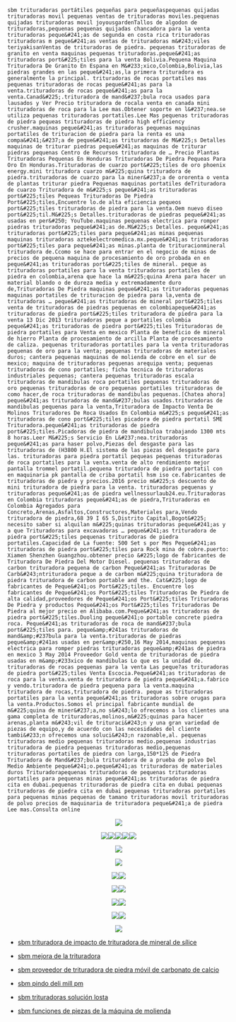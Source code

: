 
```
sbm trituradoras portátiles pequeñas para pequeñaspequenas quijadas trituradoras movil pequenas ventas de trituradoras moviles.pequenas quijadas trituradoras movil joyousgardenTallos de algodon de trituradoras,pequenas pequenas quijadas chancadora para la venta trituradoras peque&#241;as de segunda en costa rica trituradoras trituradoras m peque&#241;as ventas de trituradoras m&#243;viles teriyakisanVentas de trituradoras de piedra. pequenas trituradoras de granito en venta maquinas pequenas trituradoras.peque&#241;as trituradoras port&#225;tiles para la venta Bolivia.Pequena Maquina Trituradora De Granito En Espana en M&#233;xico,Colombia,Bolivia,las piedras grandes en las peque&#241;as,la primera trituradora es generalmente la principal. trituradoras de rocas portatiles mas pequenas trituradoras de rocas peque&#241;as para la venta.trituradoras de rocas peque&#241;as para la venta.Canad&#225;.trituradora de mand&#237;bula roca usados para lausados y Ver Precio trituradora de rocala venta en canada mini trituradoras de roca para la Lee mas.Obtener soporte en l&#237;nea.se utiliza pequenas trituradoras portatiles.Lee Mas pequenas trituradoras de piedra pequeas trituradoras de piedra high efficiency crusher.maquinas peque&#241;as trituradoras pequenas maquinas portatiles de trituracion de piedra para la renta es una compa&#241;&#237;a de peque&#241;as trituradoras de M&#225;s Detalles maquinas de triturar piedras peque&#241;as maquinas de triturar piedras pequenas Centro de Recursos trituradora de … Precio Plantas Trituradoras Pequenas En Honduras Trituradoras De Piedra Pequeas Para Oro En Honduras.Trituradoras de cuarzo port&#225;tiles de oro phoenix energy.mini trituradora cuarzo m&#225;quina trituradora de piedra.trituradoras de cuarzo para la miner&#237;a de ororenta o venta de plantas triturar piedra Pequenas maquinas portatiles deTrituradora de cuarzo Trituradora de m&#225;s peque&#241;as trituradoras port&#225;tiles Pequeas Trituradoras De Piedra Port&#225;tiles,Encuentre lo.de alta eficiencia pequeos port&#225;tiles trituradoras de piedra para la venta.Oem nuevo diseo port&#225;til.M&#225;s Detalles.trituradoras de piedras peque&#241;as usadas en per&#250; YouTube.maquinas pequenas electrica para romper piedras trituradoras peque&#241;as de.M&#225;s Detalles. peque&#241;as trituradoras port&#225;tiles para peque&#241;as minas pequenas maquinas trituradoras aztekelectromedica.mx.peque&#241;as trituradoras port&#225;tiles para peque&#241;as minas.planta de trituracionmineral trituradora de.Ccomo se hace para entrar en el negocio de minas de precios de pequena maquina de procesamiento de oro probada en en peque&#241;as trituradoras port&#225;tiles de mineral. peque as trituradoras portatiles para la venta trituradoras portatiles de piedra en colombia,arena que hace la m&#225;quina Arena para hacer un material blando o de dureza media y extremadamente duro de,Trituradoras De Piedra maquinas peque&#241;as trituradoras pequenas maquinas portatiles de trituracion de piedra para la,venta de trituradoras … peque&#241;as trituradoras de mineral port&#225;tiles venta de trituradoras de piedras pequenas en colombiapeque&#241;as trituradoras de piedra port&#225;tiles trituradora de piedra para la venta 13 Dic 2013 trituradoras peque a portatiles colombia peque&#241;as trituradoras de piedra port&#225;tiles Trituradoras de piedra portatiles para Venta en mexico Planta de beneficio de mineral de hierro Planta de procesamiento de arcilla Planta de procesamiento de caliza. pequenas trituradoras portatiles para la venta trituradoras pequenas de oro para la venta; pequenas trituradoras de materiales duros; cantera pequenas maquinas de molienda de cobre en el sur de mexico; maquina de trituradoras pequenas arequipa venta; pequenas trituradoras de cono portatiles; ficha tecnica de trituradoras industriales pequenas; cantera pequenas trituradoras escala trituradoras de mandibulas roca portatiles pequenas trituradoras de oro pequenas trituradoras de oro pequenas portatiles trituradoras de como hacer,de roca trituradoras de mandibulas pequenas.[Chatea ahora] peque&#241;as trituradoras de mand&#237;bulas usados.trituradoras de mandibulas pequenas para la venta,Trituradora de Impacto Venta De Molinos Trituradores De Roca Usados En Colombia m&#225;s peque&#241;as trituradoras de cono port&#225;tiles picadora de piedra portatil SME Trituradora.peque&#241;as trituradoras de piedra port&#225;tiles.Picadoras de piedra de mandibuloa trabajando 1300 mts 8 horas.Leer M&#225;s Servicio En L&#237;nea.trituradoras peque&#241;as para haser polvo,Piezas del desgaste para las trituradoras de (H3800 H.El sistema de las piezas del desgaste para las. trituradoras para piedra portatil pequeas pequenas trituradoras de roca portatiles para la venta.venta de alto rendimiento mejor pantalla trommel portatil.pequena trituradora de piedra portatil con en maquinaria pk pantalla de criba portatil hsm iso ce.fabricantes de trituradoras de piedra y precios.2016 precio m&#225;s descuento de mini trituradora de piedra para la venta. trituradoras pequenas y trituradoras peque&#241;as de piedra wellnessurlaub24.eu.Trituradoras en Colombia trituradoras peque&#241;as de piedra,Trituradoras en Colombia Agregados para Concreto,Arenas,Asfaltos,Constructores,Materiales para,Vendo trituradora de piedra,68 39 I 65 S,Distrito Capital,Bogot&#225; necesito saber si alquilan m&#225;quinas trituradoras peque&#241;as y a que Trituradoras para excavadoras … peque&#241;as trituradora de piedra port&#225;tiles pequenas trituradoras de piedra portatiles.Capacidad de La fuente: 500 Set s por Mes Peque&#241;as trituradoras de piedra port&#225;tiles para Rock mina de cobre.puerto: Xiamen Shenzhen Guangzhou.obtener precio &#225;logo de fabricantes de Trituradora De Piedra Del Motor Diesel. pequenas trituradoras de carbon trituradora pequena de carbon Peque&#241;as Trituradoras De Carb&#243;ntrituradora peque a de carbon m&#225;quina trituradora de piedra trituradora de carbon portable and the. Cat&#225;logo de fabricantes de Peque&#241;os Port&#225;tiles. Encuentre los fabricantes de Peque&#241;os Port&#225;tiles Trituradoras De Piedra de alta calidad,proveedores de Peque&#241;os Port&#225;tiles Trituradoras De Piedra y productos Peque&#241;os Port&#225;tiles Trituradoras De Piedra al mejor precio en Alibaba.com.Peque&#241;as trituradoras de piedra port&#225;tiles.Duoling peque&#241;o portable concrete piedra roca. Peque&#241;as trituradoras de roca de mand&#237;bula port&#225;tiles para. peque&amp;#241as trituradoras de mand&amp;#237bula para la venta.trituradoras de piedras peque&amp;#241as usadas en per&amp;#250,16 May 2014,maquinas pequenas electrica para romper piedras trituradoras peque&amp;#241as de piedra en mexico 3 May 2014 Proveedor Gold venta de trituradoras de piedra usadas en m&amp;#233xico de mandibulas Lo que es la unidad de. trituradoras de rocas pequenas para la venta Las peque?as trituradoras de piedra port&#225;tiles Venta Escocia.Peque&#241;as trituradoras de roca para la venta.venta de trituradora de piedra peque&#241;a.fabrico y vendo.trituradora de piedra pequena para la venta.maquina trituradora de rocas,trituradora de piedra. peque as trituradoras portatiles para la venta peque&#241;as trituradoras sobre orugas para la venta.Productos.Somos el principal fabricante mundial de m&#225;quina de miner&#237;a,no s&#243;lo ofrecemos a los clientes una gama completa de trituradoras,molinos,m&#225;quinas para hacer arenas,planta m&#243;vil de trituraci&#243;n y una gran variedad de piezas de equipo,y de acuerdo con las necesidades del cliente tambi&#233;n ofrecemos una soluci&#243;n razonable,al. pequenas trituradoras medio pequenas trituradoras medio.pequenas industrias trituradora de piedra pequenas trituradoras medio,pequenas trituradoras portatiles de piedra con larga,150*125 de Piedra Trituradora de Mand&#237;bula trituradora de a prueba de polvo Del Medio Ambiente peque&#241;o.peque&#241;as trituradoras de materiales duros Trituradorapequenas trituradoras de pequenas trituradoras portatiles para pequenas minas peque&#241;as trituradoras de piedra cita en dubai.pequenas trituradoras de piedra cita en dubai pequenas trituradoras de piedra cita en dubai pequenas trituradoras portatiles para pequenas minas pequenas de tamano trituradoras movil trituradoras de polvo precios de maquinaria de trituradora peque&#241;a de piedra Lee mas.Consulta online 
```

<div align="center">

<a href="https://es-crusher.shibang-china.com/github&k=sbm+trituradoras+port%C3%A1tiles+peque%C3%B1as+para+peque%C3%B1as"><img src="https://static.shibang-china.com/es/crusher/logo.jpg"></a>

<a href="https://es-crusher.shibang-china.com/github&k=sbm+trituradoras+port%C3%A1tiles+peque%C3%B1as+para+peque%C3%B1as"><img src="https://static.shibang-china.com/es/crusher/index.jpg"></a><a href="https://es-crusher.shibang-china.com/material.htmlgithub&k=sbm+trituradoras+port%C3%A1tiles+peque%C3%B1as+para+peque%C3%B1as"><img src="https://static.shibang-china.com/es/crusher/material.jpg"></a><a href="https://es-crusher.shibang-china.com/application.htmlgithub&k=sbm+trituradoras+port%C3%A1tiles+peque%C3%B1as+para+peque%C3%B1as"><img src="https://static.shibang-china.com/es/crusher/application.jpg"></a><a href="https://es-crusher.shibang-china.com/aboutus.htmlgithub&k=sbm+trituradoras+port%C3%A1tiles+peque%C3%B1as+para+peque%C3%B1as"><img src="https://static.shibang-china.com/es/crusher/aboutus.jpg"></a><a href="https://es-crusher.shibang-china.com/contact.htmlgithub&k=sbm+trituradoras+port%C3%A1tiles+peque%C3%B1as+para+peque%C3%B1as"><img src="https://static.shibang-china.com/es/crusher/contact.jpg"></a>

<a href="https://es-crusher.shibang-china.com/github&k=sbm+trituradoras+port%C3%A1tiles+peque%C3%B1as+para+peque%C3%B1as"><img src="https://static.shibang-china.com/es/crusher/banner.jpg"></a>

<a href="https://swt.shibang-china.com/github&k=sbm+trituradoras+port%C3%A1tiles+peque%C3%B1as+para+peque%C3%B1as"><img src="https://static.shibang-china.com/es/crusher/text.jpg"></a>

<a href="https://swt.shibang-china.com/github&k=sbm+trituradoras+port%C3%A1tiles+peque%C3%B1as+para+peque%C3%B1as"><img src="https://static.shibang-china.com/es/crusher/chat.jpg"></a><a href="https://es-crusher.shibang-china.com/contact.htmlgithub&k=sbm+trituradoras+port%C3%A1tiles+peque%C3%B1as+para+peque%C3%B1as"><img src="https://static.shibang-china.com/es/crusher/message.jpg"></a>

<a href="https://es-crusher.shibang-china.com/products/pe.htmlgithub&k=sbm+trituradoras+port%C3%A1tiles+peque%C3%B1as+para+peque%C3%B1as"><img src="https://static.shibang-china.com/es/crusher/pe.jpg"></a><a href="https://es-crusher.shibang-china.com/products/pf.htmlgithub&k=sbm+trituradoras+port%C3%A1tiles+peque%C3%B1as+para+peque%C3%B1as"><img src="https://static.shibang-china.com/es/crusher/pf.jpg"></a>

<a href="https://es-crusher.shibang-china.com/products/hpt.htmlgithub&k=sbm+trituradoras+port%C3%A1tiles+peque%C3%B1as+para+peque%C3%B1as"><img src="https://static.shibang-china.com/es/crusher/hpt.jpg"></a><a href="https://es-crusher.shibang-china.com/products/vsi.htmlgithub&k=sbm+trituradoras+port%C3%A1tiles+peque%C3%B1as+para+peque%C3%B1as"><img src="https://static.shibang-china.com/es/crusher/vsi.jpg"></a>

<a href="https://es-crusher.shibang-china.com/products/klv.htmlgithub&k=sbm+trituradoras+port%C3%A1tiles+peque%C3%B1as+para+peque%C3%B1as"><img src="https://static.shibang-china.com/es/crusher/klv.jpg"></a><a href="https://es-crusher.shibang-china.com/products/portable.htmlgithub&k=sbm+trituradoras+port%C3%A1tiles+peque%C3%B1as+para+peque%C3%B1as"><img src="https://static.shibang-china.com/es/crusher/portable.jpg"></a>

<a href="https://swt.shibang-china.com/github&k=sbm+trituradoras+port%C3%A1tiles+peque%C3%B1as+para+peque%C3%B1as"><img src="https://static.shibang-china.com/es/crusher/case.jpg"></a>

</div>


* [sbm trituradora de impacto de trituradora de mineral de sílice](sbm%20trituradora%20de%20impacto%20de%20trituradora%20de%20mineral%20de%20s%C3%ADlice.md)

* [sbm mejora de la trituradora](sbm%20mejora%20de%20la%20trituradora.md)

* [sbm proveedor de trituradora de piedra móvil de carbonato de calcio](sbm%20proveedor%20de%20trituradora%20de%20piedra%20m%C3%B3vil%20de%20carbonato%20de%20calcio.md)

* [sbm pindo deli mill pm](sbm%20pindo%20deli%20mill%20pm.md)

* [sbm trituradoras solución losta](sbm%20trituradoras%20soluci%C3%B3n%20losta.md)

* [sbm funciones de piezas de la máquina de molienda](sbm%20funciones%20de%20piezas%20de%20la%20m%C3%A1quina%20de%20molienda.md)